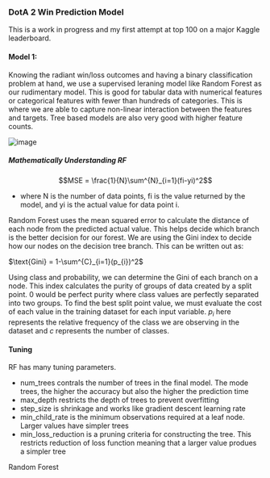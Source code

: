 ### DotA 2 Win Prediction Model

This is a work in progress and my first attempt at top 100 on a major Kaggle leaderboard.

#### Model 1:

Knowing the radiant win/loss outcomes and having a binary classification problem at hand, we use a supervised leraning model like Random Forest as our rudimentary model. This is good for tabular data with numerical features or categorical features with fewer than hundreds of categories. This is where we are able to capture non-linear interaction between the features and targets. Tree based models are also very good with higher feature counts.

![image](https://github.com/user-attachments/assets/32188fb4-d938-4e55-89d4-2de73c086027)

##### Mathematically Understanding RF

$$MSE = \frac{1}{N}\sum^{N}_{i=1}(fi-yi)^2$$

- where N is the number of data points, fi is the value returned by the model, and yi is the actual value for data point i.

Random Forest uses the mean squared error to calculate the distance of each node from the predicted actual value. This helps decide which branch is the better decision for our forest. We are using the Gini index to decide how our nodes on the decision tree branch. This can be written out as: 

$\text{Gini} = 1-\sum^{C}_{i=1}(p_{i})^2$

Using class and probability, we can determine the Gini of each branch on a node. This index calculates the purity of groups of data created by a split point. 0 would be perfect purity where class values are perfectly separated into two groups. To find the best split point value, we must evaluate the cost of each value in the training dataset for each input variable. $p_{i}$ here represents the relative frequency of the class we are observing in the dataset and $c$ represents the number of classes.

#### Tuning

RF has many tuning parameters.

- num_trees contrals the number of trees in the final model. The mode trees, the higher the accuracy but also the higher the prediction time
- max_depth restricts the depth of trees to prevent overfitting
- step_size is shrinkage and works like gradient descent learning rate
- min_child_rate is the minimum observations required at a leaf node. Larger values have simpler trees
- min_loss_reduction is a pruning criteria for constructing the tree. This restricts reduction of loss function meaning that a larger value produes a simpler tree



Random Forest
